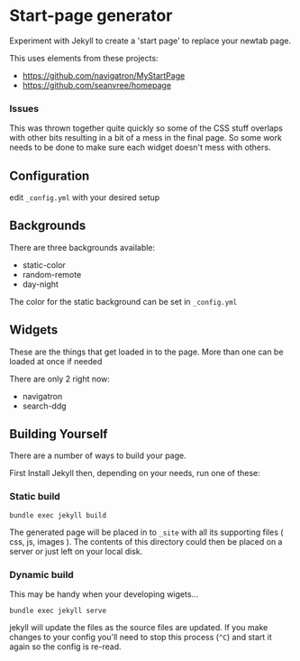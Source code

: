 # Start-page generator

Experiment with Jekyll to create a 'start page' to replace your newtab page.

This uses elements from these projects:

 * https://github.com/navigatron/MyStartPage
 * https://github.com/seanvree/homepage

### Issues

This was thrown together quite quickly so some of the CSS stuff overlaps with other bits resulting in a bit of a mess in the final page. So some work needs to be done to make sure each widget doesn't mess with others.


## Configuration

edit `_config.yml` with your desired setup

## Backgrounds

There are three backgrounds available:

 * static-color
 * random-remote
 * day-night

The color for the static background can be set in `_config.yml`

## Widgets

These are the things that get loaded in to the page. More than one can be loaded at once if
needed

There are only 2 right now:

 * navigatron
 * search-ddg


## Building Yourself

There are a number of ways to build your page.

First Install Jekyll then, depending on your needs, run one of these:

### Static build


```shell
bundle exec jekyll build
```

The generated page will be placed in to `_site` with all its supporting files ( css, js, images ).
The contents of this directory could then be placed on a server or just left on your local disk.


### Dynamic build

This may be handy when your developing wigets...

```shell
bundle exec jekyll serve
```
jekyll will update the files as the source files are updated. If you make changes to your config you'll need to stop this process (`^C`) and start it again so the config is re-read.



